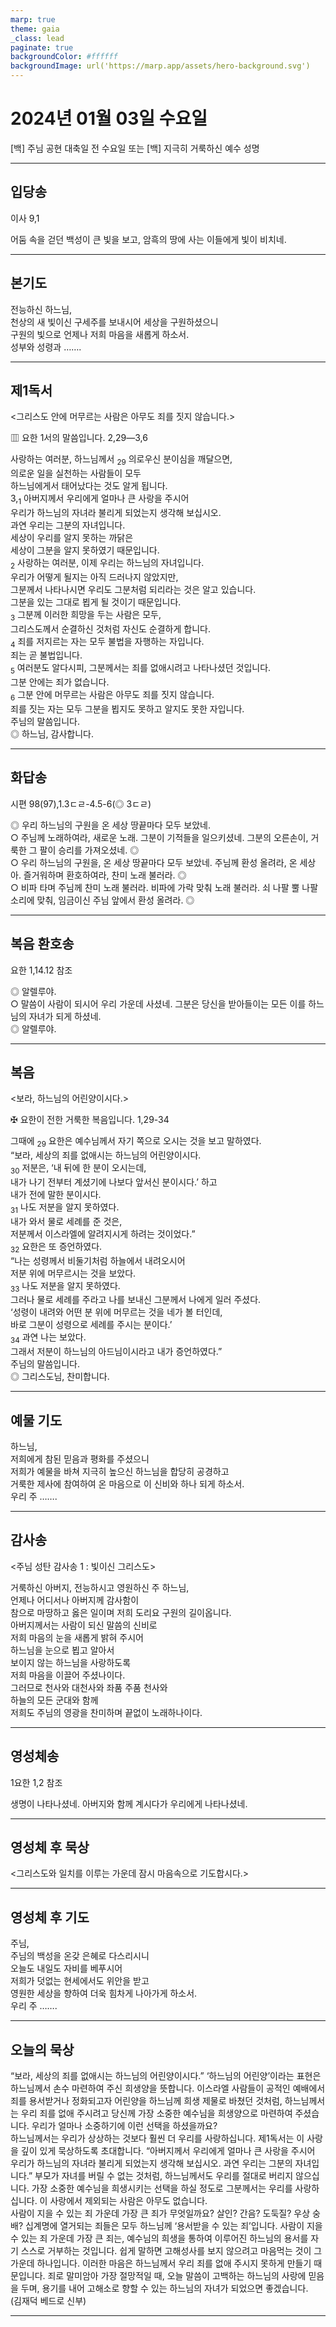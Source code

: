 ```yaml
---
marp: true
theme: gaia
_class: lead
paginate: true
backgroundColor: #ffffff
backgroundImage: url('https://marp.app/assets/hero-background.svg')
---
```


# 2024년 01월 03일 수요일

[백] 주님 공현 대축일 전 수요일 또는 [백] 지극히 거룩하신 예수 성명  




---

## 입당송

이사 9,1

어둠 속을 걷던 백성이 큰 빛을 보고, 암흑의 땅에 사는 이들에게 빛이 비치네.  
  


---

## 본기도

전능하신 하느님,  
천상의 새 빛이신 구세주를 보내시어 세상을 구원하셨으니  
구원의 빛으로 언제나 저희 마음을 새롭게 하소서.  
성부와 성령과 …….  
  


---

## 제1독서

<그리스도 안에 머무르는 사람은 아무도 죄를 짓지 않습니다.>

▥ 요한 1서의 말씀입니다. 2,29―3,6

사랑하는 여러분, 하느님께서 <sub>29</sub> 의로우신 분이심을 깨달으면,  
의로운 일을 실천하는 사람들이 모두  
하느님에게서 태어났다는 것도 알게 됩니다.  
3,<sub>1</sub> 아버지께서 우리에게 얼마나 큰 사랑을 주시어  
우리가 하느님의 자녀라 불리게 되었는지 생각해 보십시오.  
과연 우리는 그분의 자녀입니다.  
세상이 우리를 알지 못하는 까닭은  
세상이 그분을 알지 못하였기 때문입니다.  
<sub>2</sub> 사랑하는 여러분, 이제 우리는 하느님의 자녀입니다.  
우리가 어떻게 될지는 아직 드러나지 않았지만,  
그분께서 나타나시면 우리도 그분처럼 되리라는 것은 알고 있습니다.  
그분을 있는 그대로 뵙게 될 것이기 때문입니다.  
<sub>3</sub> 그분께 이러한 희망을 두는 사람은 모두,  
그리스도께서 순결하신 것처럼 자신도 순결하게 합니다.  
<sub>4</sub> 죄를 저지르는 자는 모두 불법을 자행하는 자입니다.  
죄는 곧 불법입니다.  
<sub>5</sub> 여러분도 알다시피, 그분께서는 죄를 없애시려고 나타나셨던 것입니다.  
그분 안에는 죄가 없습니다.  
<sub>6</sub> 그분 안에 머무르는 사람은 아무도 죄를 짓지 않습니다.  
죄를 짓는 자는 모두 그분을 뵙지도 못하고 알지도 못한 자입니다.  
주님의 말씀입니다.  
◎ 하느님, 감사합니다.  
  


---

## 화답송

시편 98(97),1.3ㄷㄹ-4.5-6(◎ 3ㄷㄹ)

◎ 우리 하느님의 구원을 온 세상 땅끝마다 모두 보았네.  
○ 주님께 노래하여라, 새로운 노래. 그분이 기적들을 일으키셨네. 그분의 오른손이, 거룩한 그 팔이 승리를 가져오셨네. ◎  
○ 우리 하느님의 구원을, 온 세상 땅끝마다 모두 보았네. 주님께 환성 올려라, 온 세상아. 즐거워하며 환호하여라, 찬미 노래 불러라. ◎  
○ 비파 타며 주님께 찬미 노래 불러라. 비파에 가락 맞춰 노래 불러라. 쇠 나팔 뿔 나팔 소리에 맞춰, 임금이신 주님 앞에서 환성 올려라. ◎  
  


---

## 복음 환호송

요한 1,14.12 참조

◎ 알렐루야.  
○ 말씀이 사람이 되시어 우리 가운데 사셨네. 그분은 당신을 받아들이는 모든 이를 하느님의 자녀가 되게 하셨네.  
◎ 알렐루야.  
  


---

## 복음

<보라, 하느님의 어린양이시다.>

✠ 요한이 전한 거룩한 복음입니다. 1,29-34

그때에 <sub>29</sub> 요한은 예수님께서 자기 쪽으로 오시는 것을 보고 말하였다.  
“보라, 세상의 죄를 없애시는 하느님의 어린양이시다.  
<sub>30</sub> 저분은, ‘내 뒤에 한 분이 오시는데,  
내가 나기 전부터 계셨기에 나보다 앞서신 분이시다.’ 하고  
내가 전에 말한 분이시다.  
<sub>31</sub> 나도 저분을 알지 못하였다.  
내가 와서 물로 세례를 준 것은,  
저분께서 이스라엘에 알려지시게 하려는 것이었다.”  
<sub>32</sub> 요한은 또 증언하였다.  
“나는 성령께서 비둘기처럼 하늘에서 내려오시어  
저분 위에 머무르시는 것을 보았다.  
<sub>33</sub> 나도 저분을 알지 못하였다.  
그러나 물로 세례를 주라고 나를 보내신 그분께서 나에게 일러 주셨다.  
‘성령이 내려와 어떤 분 위에 머무르는 것을 네가 볼 터인데,  
바로 그분이 성령으로 세례를 주시는 분이다.’  
<sub>34</sub> 과연 나는 보았다.  
그래서 저분이 하느님의 아드님이시라고 내가 증언하였다.”  
주님의 말씀입니다.  
◎ 그리스도님, 찬미합니다.  
  


---

## 예물 기도

하느님,  
저희에게 참된 믿음과 평화를 주셨으니  
저희가 예물을 바쳐 지극히 높으신 하느님을 합당히 공경하고  
거룩한 제사에 참여하여 온 마음으로 이 신비와 하나 되게 하소서.  
우리 주 …….  
  


---

## 감사송

<주님 성탄 감사송 1 : 빛이신 그리스도>

거룩하신 아버지, 전능하시고 영원하신 주 하느님,  
언제나 어디서나 아버지께 감사함이  
참으로 마땅하고 옳은 일이며 저희 도리요 구원의 길이옵니다.  
아버지께서는 사람이 되신 말씀의 신비로  
저희 마음의 눈을 새롭게 밝혀 주시어  
하느님을 눈으로 뵙고 알아서  
보이지 않는 하느님을 사랑하도록  
저희 마음을 이끌어 주셨나이다.  
그러므로 천사와 대천사와 좌품 주품 천사와  
하늘의 모든 군대와 함께  
저희도 주님의 영광을 찬미하며 끝없이 노래하나이다.  
  


---

## 영성체송

1요한 1,2 참조

생명이 나타나셨네. 아버지와 함께 계시다가 우리에게 나타나셨네.  
  


---

## 영성체 후 묵상

<그리스도와 일치를 이루는 가운데 잠시 마음속으로 기도합시다.>  


---

## 영성체 후 기도

주님,  
주님의 백성을 온갖 은혜로 다스리시니  
오늘도 내일도 자비를 베푸시어  
저희가 덧없는 현세에서도 위안을 받고  
영원한 세상을 향하여 더욱 힘차게 나아가게 하소서.  
우리 주 …….  
  


---

## 오늘의 묵상

“보라, 세상의 죄를 없애시는 하느님의 어린양이시다.” ‘하느님의 어린양’이라는 표현은 하느님께서 손수 마련하여 주신 희생양을 뜻합니다. 이스라엘 사람들이 공적인 예배에서 죄를 용서받거나 정화되고자 어린양을 하느님께 희생 제물로 바쳤던 것처럼, 하느님께서는 우리 죄를 없애 주시려고 당신께 가장 소중한 예수님을 희생양으로 마련하여 주셨습니다. 우리가 얼마나 소중하기에 이런 선택을 하셨을까요?  
하느님께서는 우리가 상상하는 것보다 훨씬 더 우리를 사랑하십니다. 제1독서는 이 사랑을 깊이 있게 묵상하도록 초대합니다. “아버지께서 우리에게 얼마나 큰 사랑을 주시어 우리가 하느님의 자녀라 불리게 되었는지 생각해 보십시오. 과연 우리는 그분의 자녀입니다.” 부모가 자녀를 버릴 수 없는 것처럼, 하느님께서도 우리를 절대로 버리지 않으십니다. 가장 소중한 예수님을 희생시키는 선택을 하실 정도로 그분께서는 우리를 사랑하십니다. 이 사랑에서 제외되는 사람은 아무도 없습니다.  
사람이 지을 수 있는 죄 가운데 가장 큰 죄가 무엇일까요? 살인? 간음? 도둑질? 우상 숭배? 십계명에 열거되는 죄들은 모두 하느님께 ‘용서받을 수 있는 죄’입니다. 사람이 지을 수 있는 죄 가운데 가장 큰 죄는, 예수님의 희생을 통하여 이루어진 하느님의 용서를 자기 스스로 거부하는 것입니다. 쉽게 말하면 고해성사를 보지 않으려고 마음먹는 것이 그 가운데 하나입니다. 이러한 마음은 하느님께서 우리 죄를 없애 주시지 못하게 만들기 때문입니다. 죄로 말미암아 가장 절망적일 때, 오늘 말씀이 고백하는 하느님의 사랑에 믿음을 두며, 용기를 내어 고해소로 향할 수 있는 하느님의 자녀가 되었으면 좋겠습니다.  
(김재덕 베드로 신부)  


---